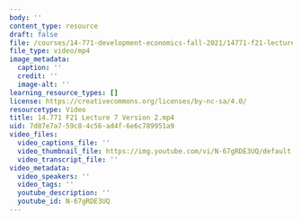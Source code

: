 ```yaml
---
body: ''
content_type: resource
draft: false
file: /courses/14-771-development-economics-fall-2021/14771-f21-lecture-7-version-2_360p_16_9.mp4
file_type: video/mp4
image_metadata:
  caption: ''
  credit: ''
  image-alt: ''
learning_resource_types: []
license: https://creativecommons.org/licenses/by-nc-sa/4.0/
resourcetype: Video
title: 14.771 F21 Lecture 7 Version 2.mp4
uid: 7d87e7a7-59c8-4c56-ad4f-6e6c789951a9
video_files:
  video_captions_file: ''
  video_thumbnail_file: https://img.youtube.com/vi/N-67gRDE3UQ/default.jpg
  video_transcript_file: ''
video_metadata:
  video_speakers: ''
  video_tags: ''
  youtube_description: ''
  youtube_id: N-67gRDE3UQ
---
```

